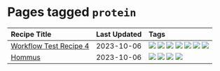 # Pages tagged `protein`

|Recipe Title|Last Updated|Tags
|:---|:---|:---|
|[Workflow Test Recipe 4](../recipes/workflowtestrecipe4.md)|2023-10-06|[![](https://img.shields.io/badge/tag-baked-f1d19f)](../tags/baked.md) [![](https://img.shields.io/badge/tag-fast_food-f6b493)](../tags/fast_food.md) [![](https://img.shields.io/badge/tag-grilled-b7439e)](../tags/grilled.md) [![](https://img.shields.io/badge/tag-italian-c6d429)](../tags/italian.md) [![](https://img.shields.io/badge/tag-protein-062ab)](../tags/protein.md) [![](https://img.shields.io/badge/tag-sides-517a72)](../tags/sides.md) [![](https://img.shields.io/badge/tag-snack-e5c1d4)](../tags/snack.md)|
|[Hommus](../recipes/hommus.md)|2023-10-06|[![](https://img.shields.io/badge/tag-healthy-bb15fd)](../tags/healthy.md) [![](https://img.shields.io/badge/tag-messy-9fef19)](../tags/messy.md) [![](https://img.shields.io/badge/tag-protein-062ab)](../tags/protein.md) [![](https://img.shields.io/badge/tag-tricky-eadebe)](../tags/tricky.md)|